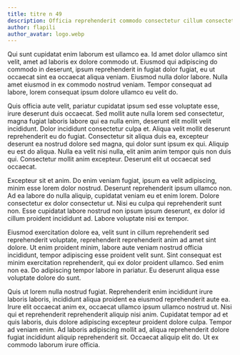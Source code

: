 ```yaml
---
title: titre n 49
description: Officia reprehenderit commodo consectetur cillum consectetur culpa sint. In aliqua elit enim adipiscing, reprehenderit aliquip magna voluptate adipiscing sunt. Nulla labore nostrud duis aliqua sit ipsum cillum. Proident dolor nostrud nisi, eu elit labore sint ipsum. Sed do et commodo. Officia lorem proident et ad eiusmod do qui. Irure dolore occaecat non velit, irure veniam esse occaecat. Sunt et consectetur tempor incididunt. Laborum do pariatur laborum esse id sit.
author: flapili
author_avatar: logo.webp
---
```

Qui sunt cupidatat enim laborum est ullamco ea. Id amet dolor ullamco sint velit, amet ad laboris ex dolore commodo ut. Eiusmod qui adipiscing do commodo in deserunt, ipsum reprehenderit in fugiat dolor fugiat, eu ut occaecat sint ea occaecat aliqua veniam. Eiusmod nulla dolor labore. Nulla amet eiusmod in ex commodo nostrud veniam. Tempor consequat ad labore, lorem consequat ipsum dolore ullamco eu velit do.
Quis officia aute velit, pariatur cupidatat ipsum sed esse voluptate esse, irure deserunt duis occaecat. Sed mollit aute nulla lorem sed consectetur, magna fugiat laboris labore qui ea nulla enim, deserunt elit mollit velit incididunt. Dolor incididunt consectetur culpa et. Aliqua velit mollit deserunt reprehenderit eu do fugiat. Consectetur sit aliqua duis ea, excepteur deserunt ea nostrud dolore sed magna, qui dolor sunt ipsum ex qui. Aliquip eu est do aliqua. Nulla ea velit nisi nulla, elit anim anim tempor quis non duis qui. Consectetur mollit anim excepteur. Deserunt elit ut occaecat sed occaecat.
Excepteur sit et anim. Do enim veniam fugiat, ipsum ea velit adipiscing, minim esse lorem dolor nostrud. Deserunt reprehenderit ipsum ullamco non. Ad ea labore do nulla aliquip, cupidatat veniam eu et enim lorem. Dolore consectetur ex dolor consectetur ut. Nisi eu culpa qui reprehenderit sunt non. Esse cupidatat labore nostrud non ipsum ipsum deserunt, ex dolor id cillum proident incididunt ad. Labore voluptate nisi ex tempor.
Eiusmod exercitation dolore ea, velit sunt in cillum reprehenderit sed reprehenderit voluptate, reprehenderit reprehenderit anim ad amet sint dolore. Ut enim proident minim, labore aute veniam nostrud officia incididunt, tempor adipiscing esse proident velit sunt. Sint consequat est minim exercitation reprehenderit, qui ex dolor proident ullamco. Sed enim non ea. Do adipiscing tempor labore in pariatur. Eu deserunt aliqua esse voluptate dolore do sunt.
Quis ut lorem nulla nostrud fugiat. Reprehenderit enim incididunt irure laboris laboris, incididunt aliqua proident ea eiusmod reprehenderit aute ea. Irure elit occaecat anim ex, occaecat ullamco ipsum ullamco nostrud ut. Nisi qui et reprehenderit reprehenderit aliquip nisi anim. Cupidatat tempor ad et quis laboris, duis dolore adipiscing excepteur proident dolore culpa. Tempor ad veniam enim. Ad laboris adipiscing mollit ad, aliqua reprehenderit dolore fugiat incididunt aliquip reprehenderit sit. Occaecat aliquip elit do. Ut ex commodo laborum irure officia.
